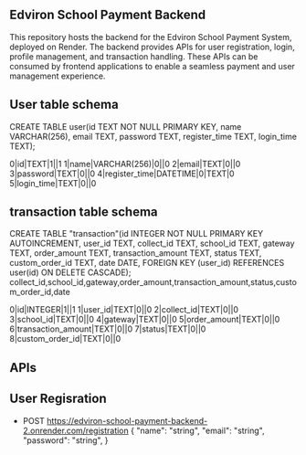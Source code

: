 ## Edviron School Payment Backend
This repository hosts the backend for the Edviron School Payment System, deployed on Render. The backend provides APIs for user registration, login, profile management, and transaction handling. These APIs can be consumed by frontend applications to enable a seamless payment and user management experience.
## User table schema 
CREATE TABLE user(id TEXT NOT NULL PRIMARY KEY, name VARCHAR(256), email TEXT, password TEXT, register_time TEXT, login_time TEXT); 

0|id|TEXT|1||1
1|name|VARCHAR(256)|0||0
2|email|TEXT|0||0
3|password|TEXT|0||0
4|register_time|DATETIME|0|TEXT|0
5|login_time|TEXT|0||0 

## transaction table schema 
CREATE TABLE "transaction"(id INTEGER NOT NULL PRIMARY KEY AUTOINCREMENT, user_id TEXT, collect_id TEXT, school_id TEXT, gateway TEXT, order_amount TEXT, transaction_amount TEXT, status TEXT, custom_order_id TEXT, date DATE, FOREIGN KEY (user_id) REFERENCES user(id) ON DELETE CASCADE); 
collect_id,school_id,gateway,order_amount,transaction_amount,status,custom_order_id,date

0|id|INTEGER|1||1
1|user_id|TEXT|0||0
2|collect_id|TEXT|0||0
3|school_id|TEXT|0||0
4|gateway|TEXT|0||0
5|order_amount|TEXT|0||0
6|transaction_amount|TEXT|0||0
7|status|TEXT|0||0
8|custom_order_id|TEXT|0||0

## APIs
## User Regisration
* POST https://edviron-school-payment-backend-2.onrender.com/registration
{
  "name": "string",
  "email": "string",
  "password": "string",
}     
